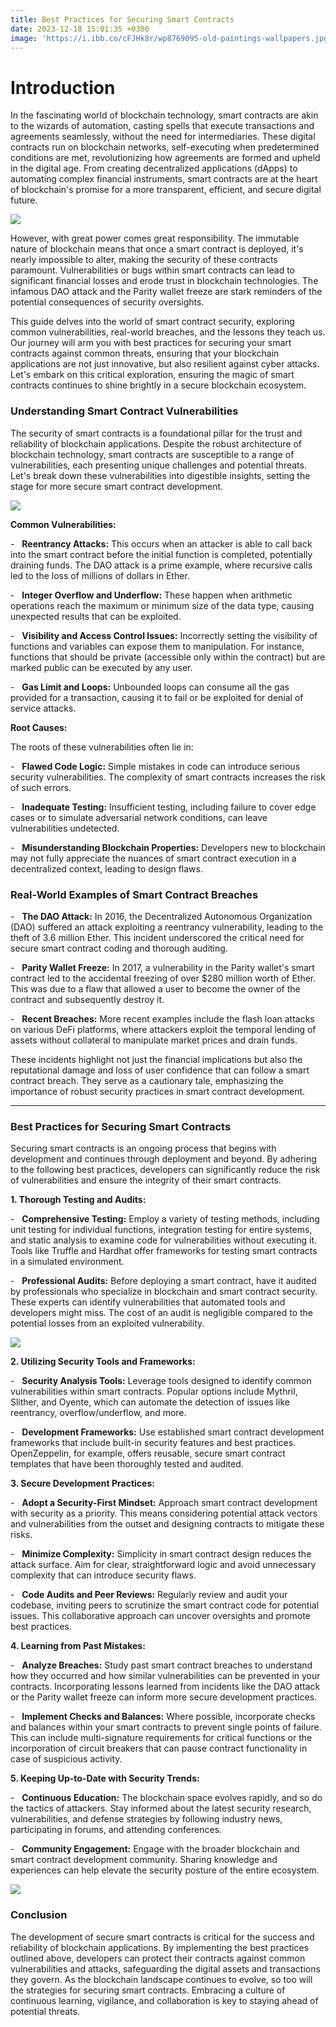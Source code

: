 ```yaml
---
title: Best Practices for Securing Smart Contracts
date: 2023-12-18 15:01:35 +0300
image: 'https://i.ibb.co/cFJHk8r/wp8769095-old-paintings-wallpapers.jpg'
---
```


# Introduction

In the fascinating world of blockchain technology, smart contracts are akin to the wizards of automation, casting spells that execute transactions and agreements seamlessly, without the need for intermediaries. These digital contracts run on blockchain networks, self-executing when predetermined conditions are met, revolutionizing how agreements are formed and upheld in the digital age. From creating decentralized applications (dApps) to automating complex financial instruments, smart contracts are at the heart of blockchain's promise for a more transparent, efficient, and secure digital future.


![](https://substackcdn.com/image/fetch/w_1456,c_limit,f_auto,q_auto:good,fl_progressive:steep/https%3A%2F%2Fsubstack-post-media.s3.amazonaws.com%2Fpublic%2Fimages%2F26204875-0b91-4c1a-a96c-05d92fdd4276_474x266.jpeg)


However, with great power comes great responsibility. The immutable nature of blockchain means that once a smart contract is deployed, it's nearly impossible to alter, making the security of these contracts paramount. Vulnerabilities or bugs within smart contracts can lead to significant financial losses and erode trust in blockchain technologies. The infamous DAO attack and the Parity wallet freeze are stark reminders of the potential consequences of security oversights.

This guide delves into the world of smart contract security, exploring common vulnerabilities, real-world breaches, and the lessons they teach us. Our journey will arm you with best practices for securing your smart contracts against common threats, ensuring that your blockchain applications are not just innovative, but also resilient against cyber attacks. Let's embark on this critical exploration, ensuring the magic of smart contracts continues to shine brightly in a secure blockchain ecosystem.


### Understanding Smart Contract Vulnerabilities

The security of smart contracts is a foundational pillar for the trust and reliability of blockchain applications. Despite the robust architecture of blockchain technology, smart contracts are susceptible to a range of vulnerabilities, each presenting unique challenges and potential threats. Let's break down these vulnerabilities into digestible insights, setting the stage for more secure smart contract development.

![](https://substackcdn.com/image/fetch/w_1456,c_limit,f_auto,q_auto:good,fl_progressive:steep/https%3A%2F%2Fsubstack-post-media.s3.amazonaws.com%2Fpublic%2Fimages%2Fc23630e1-4cde-4207-ba6f-0adb92872d87_474x237.jpeg)

**Common Vulnerabilities:**

-   **Reentrancy Attacks:** This occurs when an attacker is able to call back into the smart contract before the initial function is completed, potentially draining funds. The DAO attack is a prime example, where recursive calls led to the loss of millions of dollars in Ether.

-   **Integer Overflow and Underflow:** These happen when arithmetic operations reach the maximum or minimum size of the data type, causing unexpected results that can be exploited.

-   **Visibility and Access Control Issues:** Incorrectly setting the visibility of functions and variables can expose them to manipulation. For instance, functions that should be private (accessible only within the contract) but are marked public can be executed by any user.

-   **Gas Limit and Loops:** Unbounded loops can consume all the gas provided for a transaction, causing it to fail or be exploited for denial of service attacks.

**Root Causes:**

The roots of these vulnerabilities often lie in:

-   **Flawed Code Logic:** Simple mistakes in code can introduce serious security vulnerabilities. The complexity of smart contracts increases the risk of such errors.

-   **Inadequate Testing:** Insufficient testing, including failure to cover edge cases or to simulate adversarial network conditions, can leave vulnerabilities undetected.

-   **Misunderstanding Blockchain Properties:** Developers new to blockchain may not fully appreciate the nuances of smart contract execution in a decentralized context, leading to design flaws.

### Real-World Examples of Smart Contract Breaches

-   **The DAO Attack:** In 2016, the Decentralized Autonomous Organization (DAO) suffered an attack exploiting a reentrancy vulnerability, leading to the theft of 3.6 million Ether. This incident underscored the critical need for secure smart contract coding and thorough auditing.

-   **Parity Wallet Freeze:** In 2017, a vulnerability in the Parity wallet's smart contract led to the accidental freezing of over $280 million worth of Ether. This was due to a flaw that allowed a user to become the owner of the contract and subsequently destroy it.

-   **Recent Breaches:** More recent examples include the flash loan attacks on various DeFi platforms, where attackers exploit the temporal lending of assets without collateral to manipulate market prices and drain funds.

These incidents highlight not just the financial implications but also the reputational damage and loss of user confidence that can follow a smart contract breach. They serve as a cautionary tale, emphasizing the importance of robust security practices in smart contract development.

* * * * *

### Best Practices for Securing Smart Contracts

Securing smart contracts is an ongoing process that begins with development and continues through deployment and beyond. By adhering to the following best practices, developers can significantly reduce the risk of vulnerabilities and ensure the integrity of their smart contracts.

**1. Thorough Testing and Audits:**

-   **Comprehensive Testing:** Employ a variety of testing methods, including unit testing for individual functions, integration testing for entire systems, and static analysis to examine code for vulnerabilities without executing it. Tools like Truffle and Hardhat offer frameworks for testing smart contracts in a simulated environment.

-   **Professional Audits:** Before deploying a smart contract, have it audited by professionals who specialize in blockchain and smart contract security. These experts can identify vulnerabilities that automated tools and developers might miss. The cost of an audit is negligible compared to the potential losses from an exploited vulnerability.

![](https://substackcdn.com/image/fetch/w_1456,c_limit,f_auto,q_auto:good,fl_progressive:steep/https%3A%2F%2Fsubstack-post-media.s3.amazonaws.com%2Fpublic%2Fimages%2Fdaac9f19-5975-48fd-b061-0a217a8c3a62_474x316.jpeg)


**2. Utilizing Security Tools and Frameworks:**

-   **Security Analysis Tools:** Leverage tools designed to identify common vulnerabilities within smart contracts. Popular options include Mythril, Slither, and Oyente, which can automate the detection of issues like reentrancy, overflow/underflow, and more.

-   **Development Frameworks:** Use established smart contract development frameworks that include built-in security features and best practices. OpenZeppelin, for example, offers reusable, secure smart contract templates that have been thoroughly tested and audited.

**3. Secure Development Practices:**

-   **Adopt a Security-First Mindset:** Approach smart contract development with security as a priority. This means considering potential attack vectors and vulnerabilities from the outset and designing contracts to mitigate these risks.

-   **Minimize Complexity:** Simplicity in smart contract design reduces the attack surface. Aim for clear, straightforward logic and avoid unnecessary complexity that can introduce security flaws.

-   **Code Audits and Peer Reviews:** Regularly review and audit your codebase, inviting peers to scrutinize the smart contract code for potential issues. This collaborative approach can uncover oversights and promote best practices.

**4. Learning from Past Mistakes:**

-   **Analyze Breaches:** Study past smart contract breaches to understand how they occurred and how similar vulnerabilities can be prevented in your contracts. Incorporating lessons learned from incidents like the DAO attack or the Parity wallet freeze can inform more secure development practices.

-   **Implement Checks and Balances:** Where possible, incorporate checks and balances within your smart contracts to prevent single points of failure. This can include multi-signature requirements for critical functions or the incorporation of circuit breakers that can pause contract functionality in case of suspicious activity.

**5. Keeping Up-to-Date with Security Trends:**

-   **Continuous Education:** The blockchain space evolves rapidly, and so do the tactics of attackers. Stay informed about the latest security research, vulnerabilities, and defense strategies by following industry news, participating in forums, and attending conferences.

-   **Community Engagement:** Engage with the broader blockchain and smart contract development community. Sharing knowledge and experiences can help elevate the security posture of the entire ecosystem.


![](https://substackcdn.com/image/fetch/w_1456,c_limit,f_auto,q_auto:good,fl_progressive:steep/https%3A%2F%2Fsubstack-post-media.s3.amazonaws.com%2Fpublic%2Fimages%2F8dfa8253-72ee-4a23-bdbc-35d9c7a638d6_474x271.jpeg)


### Conclusion

The development of secure smart contracts is critical for the success and reliability of blockchain applications. By implementing the best practices outlined above, developers can protect their contracts against common vulnerabilities and attacks, safeguarding the digital assets and transactions they govern. As the blockchain landscape continues to evolve, so too will the strategies for securing smart contracts. Embracing a culture of continuous learning, vigilance, and collaboration is key to staying ahead of potential threats.